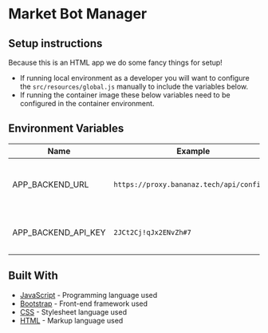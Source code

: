# Market Bot Manager

## Setup instructions
Because this is an HTML app we do some fancy things for setup! 
* If running local environment as a developer you will want to configure the `src/resources/global.js` manually to include the variables below. 
* If running the container image these below variables need to be configured in the container environment.

## Environment Variables
| Name | Example | Description |
|---|---|---|
| APP_BACKEND_URL | `https://proxy.bananaz.tech/api/configs/` | The URL for accessing the backend [MarketBotConfig API](https://github.com/BananazTechnology/market-bot-config-api-sb) |
| APP_BACKEND_API_KEY | `2JCt2Cj!qJx2ENvZh#7` | The API key which secures the API on the server |

## Built With
* [JavaScript](https://www.javascript.com/) - Programming language used
* [Bootstrap](https://www.bootstrapcdn.com/) - Front-end framework used
* [CSS](https://www.w3.org/TR/CSS/#css) - Stylesheet language used
* [HTML](https://html.spec.whatwg.org/) - Markup language used
